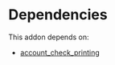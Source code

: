 # Dependencies

This addon depends on:

- [account_check_printing](../../odoo-bringout-oca-ocb-account_check_printing)
